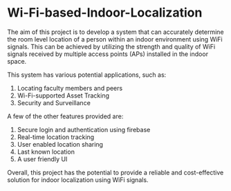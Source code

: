 # Wi-Fi-based-Indoor-Localization

The aim of this project is to develop a system that can accurately determine the room level location of a person within an indoor environment using WiFi signals. This can be achieved by utilizing the strength and quality of WiFi signals received by multiple access points (APs) installed in the indoor space.

This system has various potential applications, such as:
1. Locating faculty members and peers
2. Wi-Fi-supported Asset Tracking
3. Security and Surveillance

A few of the other features provided are:
1. Secure login and authentication using firebase
2. Real-time location tracking
3. User enabled location sharing
4. Last known location
5. A user friendly UI

Overall, this project has the potential to provide a reliable and cost-effective solution for indoor localization using WiFi signals.
